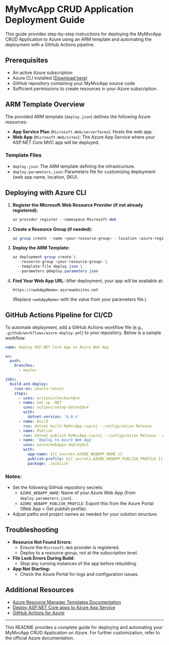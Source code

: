 # MyMvcApp CRUD Application Deployment Guide

This guide provides step-by-step instructions for deploying the MyMvcApp CRUD Application to Azure using an ARM template and automating the deployment with a GitHub Actions pipeline.

## Prerequisites

- An active Azure subscription
- Azure CLI installed ([Download here](https://docs.microsoft.com/en-us/cli/azure/install-azure-cli))
- GitHub repository containing your MyMvcApp source code
- Sufficient permissions to create resources in your Azure subscription

## ARM Template Overview

The provided ARM template (`deploy.json`) defines the following Azure resources:

- **App Service Plan** (`Microsoft.Web/serverfarms`): Hosts the web app.
- **Web App** (`Microsoft.Web/sites`): The Azure App Service where your ASP.NET Core MVC app will be deployed.

### Template Files

- `deploy.json`: The ARM template defining the infrastructure.
- `deploy.parameters.json`: Parameters file for customizing deployment (web app name, location, SKU).

## Deploying with Azure CLI

1. **Register the Microsoft.Web Resource Provider (if not already registered):**
   ```powershell
   az provider register --namespace Microsoft.Web
   ```

2. **Create a Resource Group (if needed):**
   ```powershell
   az group create --name <your-resource-group> --location <azure-region>
   ```

3. **Deploy the ARM Template:**
   ```powershell
   az deployment group create \
     --resource-group <your-resource-group> \
     --template-file deploy.json \
     --parameters @deploy.parameters.json
   ```

4. **Find Your Web App URL:**
   After deployment, your app will be available at:
   ```
   https://<webAppName>.azurewebsites.net
   ```
   (Replace `<webAppName>` with the value from your parameters file.)

## GitHub Actions Pipeline for CI/CD

To automate deployment, add a GitHub Actions workflow file (e.g., `.github/workflows/azure-deploy.yml`) to your repository. Below is a sample workflow:

```yaml
name: Deploy ASP.NET Core App to Azure Web App

on:
  push:
    branches:
      - master

jobs:
  build-and-deploy:
    runs-on: ubuntu-latest
    steps:
      - uses: actions/checkout@v4
      - name: Set up .NET
        uses: actions/setup-dotnet@v4
        with:
          dotnet-version: '8.0.x'
      - name: Build
        run: dotnet build MyMvcApp.csproj --configuration Release
      - name: Publish
        run: dotnet publish MyMvcApp.csproj --configuration Release --output ./publish
      - name: 'Deploy to Azure Web App'
        uses: azure/webapps-deploy@v3
        with:
          app-name: ${{ secrets.AZURE_WEBAPP_NAME }}
          publish-profile: ${{ secrets.AZURE_WEBAPP_PUBLISH_PROFILE }}
          package: ./publish
```

### Notes:
- Set the following GitHub repository secrets:
  - `AZURE_WEBAPP_NAME`: Name of your Azure Web App (from `deploy.parameters.json`).
  - `AZURE_WEBAPP_PUBLISH_PROFILE`: Export this from the Azure Portal (Web App > Get publish profile).
- Adjust paths and project names as needed for your solution structure.

## Troubleshooting

- **Resource Not Found Errors:**
  - Ensure the `Microsoft.Web` provider is registered.
  - Deploy to a resource group, not at the subscription level.
- **File Lock Errors During Build:**
  - Stop any running instances of the app before rebuilding.
- **App Not Starting:**
  - Check the Azure Portal for logs and configuration issues.

## Additional Resources
- [Azure Resource Manager Templates Documentation](https://docs.microsoft.com/en-us/azure/azure-resource-manager/templates/overview)
- [Deploy ASP.NET Core apps to Azure App Service](https://docs.microsoft.com/en-us/azure/app-service/quickstart-dotnetcore)
- [GitHub Actions for Azure](https://github.com/Azure/actions)

---

This README provides a complete guide for deploying and automating your MyMvcApp CRUD Application on Azure. For further customization, refer to the official Azure documentation.
